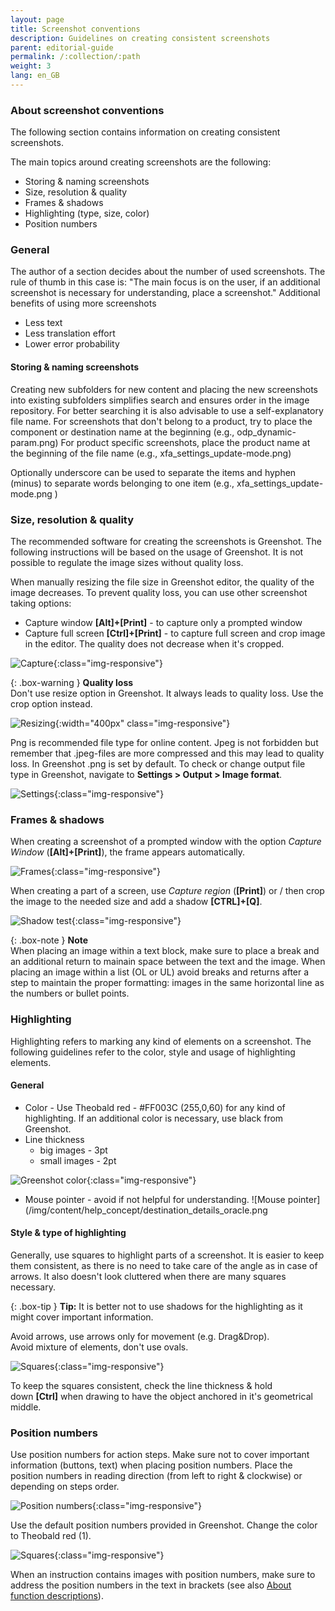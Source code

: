 ```yaml
---
layout: page
title: Screenshot conventions
description: Guidelines on creating consistent screenshots
parent: editorial-guide
permalink: /:collection/:path
weight: 3
lang: en_GB
---
```

### About screenshot conventions
The following section contains information on creating consistent screenshots.<br>

The main topics around creating screenshots are the following:
- Storing & naming screenshots
- Size, resolution & quality
- Frames & shadows
- Highlighting (type, size, color)
- Position numbers

### General
The author of a section decides about the number of used screenshots. The rule of thumb in this case is:
"The main focus is on the user, if an additional screenshot is necessary for understanding, place a screenshot."
Additional benefits of using more screenshots
- Less text
- Less translation effort
- Lower error probability

#### Storing & naming screenshots

Creating new subfolders for new content and placing the new screenshots into existing subfolders simplifies search and ensures order in the image repository.
For better searching it is also advisable to use a self-explanatory file name.
For screenshots that don't belong to a product, try to place the component or destination name at the beginning (e.g., odp_dynamic-param.png)
For product specific screenshots, place the product name at the beginning of the file name (e.g., xfa_settings_update-mode.png)

Optionally underscore can be used to separate the items and hyphen (minus) to separate words belonging to one item (e.g., xfa_settings_update-mode.png )

### Size, resolution & quality
The recommended software for creating the screenshots is Greenshot. The following instructions will be based on the usage of Greenshot.
It is not possible to regulate the image sizes without quality loss. <br>

When manually resizing the file size in Greenshot editor, the quality of the image decreases. 
To prevent quality loss, you can use other screenshot taking options:
- Capture window **[Alt]+[Print]** - to capture only a prompted window
- Capture full screen **[Ctrl]+[Print]** - to capture full screen and crop image in the editor. 
The quality does not decrease  when it's cropped. <br>


![Capture](/img/content/help_concept/greenshot_capture.png){:class="img-responsive"}

{: .box-warning } 
**Quality loss** <br>
Don't use resize option in Greenshot. It always leads to quality loss. Use the crop option instead.<br>

![Resizing](/img/content/help_concept/greenshot_resize_crop.png){:width="400px" class="img-responsive"}

Png is recommended file type for online content. Jpeg is not forbidden but remember that .jpeg-files are more compressed and this may lead to quality loss. In Greenshot .png is set by default. To check or change output file type in Greenshot, navigate to **Settings > Output > Image format**. 
<br>

![Settings](/img/content/help_concept/greenshot_settings.png){:class="img-responsive"}

### Frames & shadows
When creating a screenshot of a prompted window with the option *Capture Window* (**[Alt]+[Print]**), the frame appears automatically.<br>

![Frames](/img/content/help_concept/xu_demo_license.png){:class="img-responsive"}

When creating a part of a screen, use *Capture region* (**[Print]**) or / then crop the image to the needed size and add a shadow **[CTRL]+[Q]**. 
<br>

![Shadow test](/img/content/help_concept/shadow.png){:class="img-responsive"}

{: .box-note }
**Note** <br> When placing an image within a text block, make sure to place a break and an additional return to mainain space between the text and the image.
When placing an image within a list (OL or UL) avoid breaks and returns after a step to maintain the proper formatting: images in the same horizontal line as the numbers or bullet points.

### Highlighting 
Highlighting refers to marking any kind of elements on a screenshot.
The following guidelines refer to the color, style and usage of highlighting elements.

#### General

- Color - Use Theobald red - #FF003C (255,0,60) for any kind of highlighting. If an additional color is necessary, use black from Greenshot.
- Line thickness 
    - big images - 3pt
    - small images - 2pt

![Greenshot color](/img/content/help_concept/greenshot_marking_color.png){:class="img-responsive"}

- Mouse pointer - avoid if not helpful for understanding.
![Mouse pointer](/img/content/help_concept/destination_details_oracle.png

#### Style & type of highlighting

Generally, use squares to highlight parts of a screenshot. It is easier to keep them consistent, as there is no need to take care of the angle as in case of arrows. It also doesn't look cluttered when there are many squares necessary. <br>

{: .box-tip }
**Tip:** It is better not to use shadows for the highlighting as it might cover important information. <br>

Avoid arrows, use arrows only for movement (e.g. Drag&Drop). <br>
Avoid mixture of elements, don't use ovals. <br>

![Squares](/img/content/help_concept/xu_UPN_steffan@.png){:class="img-responsive"}

To keep the squares consistent, check the line thickness & hold down **[Ctrl]** when drawing to have the object anchored in it's geometrical middle. 

### Position numbers
Use position numbers for action steps. Make sure not to cover important information (buttons, text) when placing position numbers. Place the position numbers in reading direction (from left to right & clockwise) or depending on steps order. <br>

![Position numbers](/img/content/help_concept/xu_tabelle_auswählen.png){:class="img-responsive"} <br>

Use the default position numbers provided in Greenshot. Change the color to Theobald red (1).<br>

![Squares](/img/content/help_concept/greenshot_pos-n_color.png){:class="img-responsive"}

 When an instruction contains images with position numbers, make sure to address the position numbers in the text in brackets (see also [About function descriptions](https://help.theobald-software.com/en/about_template#about-function-descriptions)).
 

